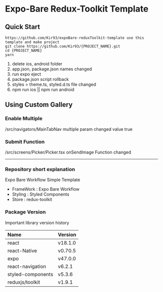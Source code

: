 # Expo-Bare Redux-Toolkit Template

## Quick Start

```
https://github.com/Kir93/expoBare-reduxToolkit-template use this template and make project
git clone https://github.com/Kir93/{PROJECT_NAME}.git
cd {PROJECT_NAME}
yarn
```

1. delete ios, android folder
2. app.json, package.json names changed
3. run expo eject
4. package.json script rollback
5. styles > theme.ts, styled.d.ts file changed
6. npm run ios || npm run android

## Using Custom Gallery

### Enable Multiple

/src/navigators/MainTabNav multiple param changed value true

### Submit Function

/src/screens/Picker/Picker.tsx onSendImage Function changed

---

### Repository short explanation

Expo Bare Workflow Simple Template

- FrameWork : Expo Bare Workflow
- Styling : Styled Components
- Store : redux-toolkit

### Package Version

Important library version history

| Name              | Version |
| :---------------- | :------ |
| react             | v18.1.0 |
| react-Native      | v0.70.5 |
| expo              | v47.0.0 |
| react-navigation  | v6.2.1  |
| styled-components | v5.3.6  |
| reduxjs/toolkit   | v1.9.1  |
